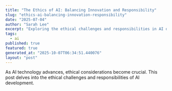```yaml
---
title: "The Ethics of AI: Balancing Innovation and Responsibility"
slug: "ethics-ai-balancing-innovation-responsibility"
date: "2025-07-04"
author: "Sarah Lee"
excerpt: "Exploring the ethical challenges and responsibilities in AI development."
tags:
  - ai
published: true
featured: true
generated_at: "2025-10-07T06:34:51.440076"
layout: "post"
---
```


As AI technology advances, ethical considerations become crucial. This post delves into the ethical challenges and responsibilities of AI development.